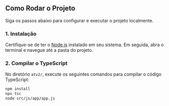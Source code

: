 ## Como Rodar o Projeto

Siga os passos abaixo para configurar e executar o projeto localmente.

### 1. Instalação

Certifique-se de ter o [Node.js](https://nodejs.org/) instalado em seu sistema. Em seguida, abra o terminal e navegue até a pasta do projeto.

### 2. Compilar o TypeScript

No diretório `atv2/`, execute os seguintes comandos para compilar o código TypeScript:

```bash
npm install
npx tsc
node src/js/app/app.js
